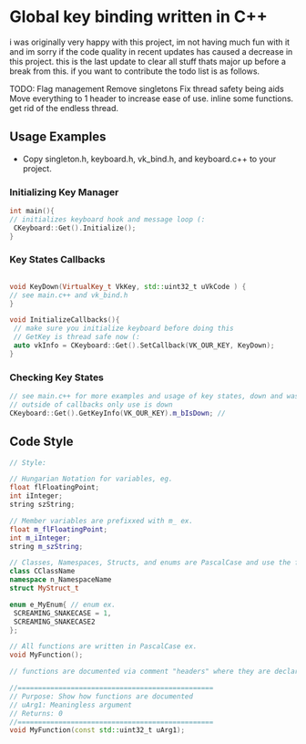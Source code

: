 # Global key binding written in C++

i was originally very happy with this project, im not having much fun with it and im sorry if the code quality in recent updates has caused a decrease in this project. this is the last update to clear all stuff thats major up before a break from this. if you want to contribute the todo list is as follows.

TODO:
Flag management
Remove singletons
Fix thread safety being aids
Move everything to 1 header to increase ease of use.
inline some functions.
get rid of the endless thread.

## Usage Examples
 - Copy singleton.h, keyboard.h, vk_bind.h, and keyboard.c++ to your project.

### Initializing Key Manager

```C++
int main(){
// initializes keyboard hook and message loop (:
 CKeyboard::Get().Initialize();
}
```
### Key States Callbacks
```C++

void KeyDown(VirtualKey_t VkKey, std::uint32_t uVkCode ) {
// see main.c++ and vk_bind.h
}

void InitializeCallbacks(){
 // make sure you initialize keyboard before doing this
 // GetKey is thread safe now (:
 auto vkInfo = CKeyboard::Get().SetCallback(VK_OUR_KEY, KeyDown);
}
```

### Checking Key States
```C++
// see main.c++ for more examples and usage of key states, down and was down (:
// outside of callbacks only use is down
CKeyboard::Get().GetKeyInfo(VK_OUR_KEY).m_bIsDown; // 

```
## Code Style
 ```C++
 // Style:
 
 // Hungarian Notation for variables, eg.
 float flFloatingPoint;
 int iInteger;
 string szString;
 
 // Member variables are prefixxed with m_ ex.
 float m_flFloatingPoint;
 int m_iInteger;
 string m_szString;

 // Classes, Namespaces, Structs, and enums are PascalCase and use the following prefixes ex.
 class CClassName
 namespace n_NamespaceName
 struct MyStruct_t
 
 enum e_MyEnum{ // enum ex.
  SCREAMING_SNAKECASE = 1,
  SCREAMING_SNAKECASE2
 };
 
 // All functions are written in PascalCase ex.
 void MyFunction();
 
 // functions are documented via comment "headers" where they are declared. ex.
 
 //================================================
 // Purpose: Show how functions are documented
 // uArg1: Meaningless argument 
 // Returns: 0
 //================================================
 void MyFunction(const std::uint32_t uArg1);
 
 ```
